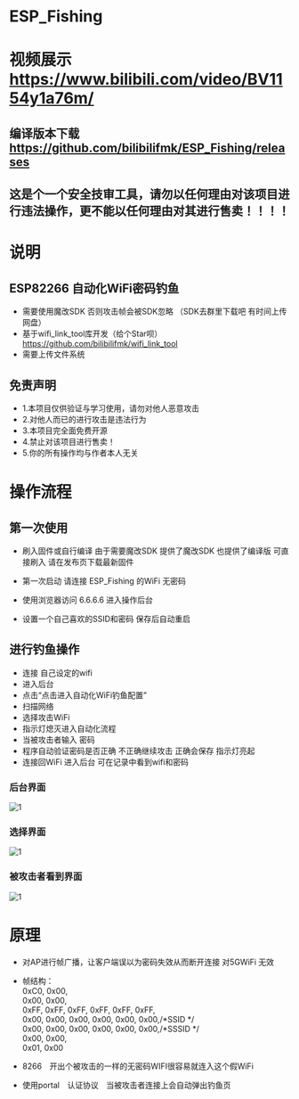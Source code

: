 # ESP_Fishing
# 视频展示 https://www.bilibili.com/video/BV1154y1a76m/
## 编译版本下载 https://github.com/bilibilifmk/ESP_Fishing/releases
## 这是个一个安全技审工具，请勿以任何理由对该项目进行违法操作，更不能以任何理由对其进行售卖！！！！
# 说明
 ## ESP82266 自动化WiFi密码钓鱼


 * 需要使用魔改SDK 否则攻击帧会被SDK忽略 （SDK去群里下载吧 有时间上传网盘）
 * 基于wifi_link_tool库开发（给个Star呗）https://github.com/bilibilifmk/wifi_link_tool
 * 需要上传文件系统

## 免责声明
 * 1.本项目仅供验证与学习使用，请勿对他人恶意攻击
 * 2.对他人而已的进行攻击是违法行为
 * 3.本项目完全面免费开源
 * 4.禁止对该项目进行售卖！
 * 5.你的所有操作均与作者本人无关

 # 操作流程 
 ## 第一次使用

* 刷入固件或自行编译 由于需要魔改SDK 提供了魔改SDK 也提供了编译版 可直接刷入 请在发布页下载最新固件

* 第一次启动 请连接 ESP_Fishing 的WiFi 无密码

* 使用浏览器访问 6.6.6.6 进入操作后台

* 设置一个自己喜欢的SSID和密码 保存后自动重启 

## 进行钓鱼操作
* 连接 自己设定的wifi 
* 进入后台 
* 点击“点击进入自动化WiFi钓鱼配置” 
* 扫描网络 
* 选择攻击WiFi 
* 指示灯熄灭进入自动化流程 
* 当被攻击者输入 密码 
* 程序自动验证密码是否正确 不正确继续攻击 正确会保存 指示灯亮起 
* 连接回WiFi 进入后台 可在记录中看到wifi和密码


### 后台界面
![1](./img/1.jpg)
### 选择界面
![1](./img/2.jpg)

### 被攻击者看到界面
![1](./img/3.jpg)

# 原理
* 对AP进行帧广播，让客户端误以为密码失效从而断开连接 对5GWiFi 无效
* 帧结构：  
  0xC0, 0x00,  
  0x00, 0x00,  
  0xFF, 0xFF, 0xFF, 0xFF, 0xFF, 0xFF,  
  0x00, 0x00, 0x00, 0x00, 0x00, 0x00,/*SSID  */  
  0x00, 0x00, 0x00, 0x00, 0x00, 0x00,/*SSSID */  
  0x00, 0x00,  
  0x01, 0x00  

* 8266　开出个被攻击的一样的无密码WIFI很容易就连入这个假WiFi
* 使用portal　认证协议　当被攻击者连接上会自动弹出钓鱼页　



























